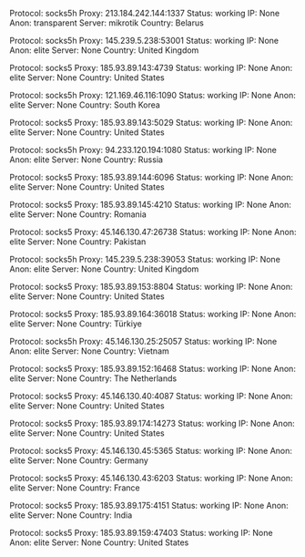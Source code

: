 Protocol: socks5h
Proxy: 213.184.242.144:1337
Status: working
IP: None
Anon: transparent
Server: mikrotik
Country: Belarus

Protocol: socks5h
Proxy: 145.239.5.238:53001
Status: working
IP: None
Anon: elite
Server: None
Country: United Kingdom

Protocol: socks5
Proxy: 185.93.89.143:4739
Status: working
IP: None
Anon: elite
Server: None
Country: United States

Protocol: socks5h
Proxy: 121.169.46.116:1090
Status: working
IP: None
Anon: elite
Server: None
Country: South Korea

Protocol: socks5
Proxy: 185.93.89.143:5029
Status: working
IP: None
Anon: elite
Server: None
Country: United States

Protocol: socks5h
Proxy: 94.233.120.194:1080
Status: working
IP: None
Anon: elite
Server: None
Country: Russia

Protocol: socks5
Proxy: 185.93.89.144:6096
Status: working
IP: None
Anon: elite
Server: None
Country: United States

Protocol: socks5
Proxy: 185.93.89.145:4210
Status: working
IP: None
Anon: elite
Server: None
Country: Romania

Protocol: socks5
Proxy: 45.146.130.47:26738
Status: working
IP: None
Anon: elite
Server: None
Country: Pakistan

Protocol: socks5h
Proxy: 145.239.5.238:39053
Status: working
IP: None
Anon: elite
Server: None
Country: United Kingdom

Protocol: socks5
Proxy: 185.93.89.153:8804
Status: working
IP: None
Anon: elite
Server: None
Country: United States

Protocol: socks5
Proxy: 185.93.89.164:36018
Status: working
IP: None
Anon: elite
Server: None
Country: Türkiye

Protocol: socks5h
Proxy: 45.146.130.25:25057
Status: working
IP: None
Anon: elite
Server: None
Country: Vietnam

Protocol: socks5
Proxy: 185.93.89.152:16468
Status: working
IP: None
Anon: elite
Server: None
Country: The Netherlands

Protocol: socks5
Proxy: 45.146.130.40:4087
Status: working
IP: None
Anon: elite
Server: None
Country: United States

Protocol: socks5
Proxy: 185.93.89.174:14273
Status: working
IP: None
Anon: elite
Server: None
Country: United States

Protocol: socks5
Proxy: 45.146.130.45:5365
Status: working
IP: None
Anon: elite
Server: None
Country: Germany

Protocol: socks5
Proxy: 45.146.130.43:6203
Status: working
IP: None
Anon: elite
Server: None
Country: France

Protocol: socks5
Proxy: 185.93.89.175:4151
Status: working
IP: None
Anon: elite
Server: None
Country: India

Protocol: socks5
Proxy: 185.93.89.159:47403
Status: working
IP: None
Anon: elite
Server: None
Country: United States

